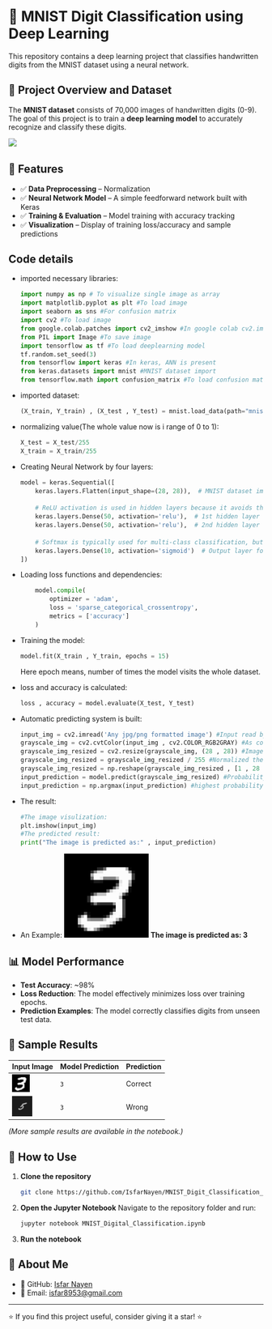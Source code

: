 # 🧠 MNIST Digit Classification using Deep Learning

This repository contains a deep learning project that classifies handwritten digits from the MNIST dataset using a neural network.

## 📌 Project Overview and Dataset

The **MNIST dataset** consists of 70,000 images of handwritten digits (0-9). The goal of this project is to train a **deep learning model** to accurately recognize and classify these digits.

<img src = "https://upload.wikimedia.org/wikipedia/commons/2/27/MnistExamples.png" width = auto>

## 🚀 Features

- ✅ **Data Preprocessing** – Normalization 
- ✅ **Neural Network Model** – A simple feedforward network built with Keras  
- ✅ **Training & Evaluation** – Model training with accuracy tracking  
- ✅ **Visualization** – Display of training loss/accuracy and sample predictions  

## Code details

- imported necessary libraries:
    ```python
    import numpy as np # To visualize single image as array
    import matplotlib.pyplot as plt #To load image
    import seaborn as sns #For confusion matrix
    import cv2 #To load image
    from google.colab.patches import cv2_imshow #In google colab cv2.imshow() function doesn't work directly, this is the alternative way
    from PIL import Image #To save image
    import tensorflow as tf #To load deeplearning model
    tf.random.set_seed(3)
    from tensorflow import keras #In keras, ANN is present
    from keras.datasets import mnist #MNIST dataset import
    from tensorflow.math import confusion_matrix #To load confusion matrix
    ```

- imported dataset:
    ```python
    (X_train, Y_train) , (X_test , Y_test) = mnist.load_data(path="mnist.np2")
    ```

- normalizing value(The whole value now is i range of 0 to 1):
    ```python
    X_test = X_test/255
    X_train = X_train/255
    ```

- Creating Neural Network by four layers:
    ```python
    model = keras.Sequential([
        keras.layers.Flatten(input_shape=(28, 28)),  # MNIST dataset images are 28×28 pixels (grayscale)
        
        # ReLU activation is used in hidden layers because it avoids the vanishing gradient problem 
        keras.layers.Dense(50, activation='relu'),  # 1st hidden layer with ReLU activation
        keras.layers.Dense(50, activation='relu'),  # 2nd hidden layer with ReLU activation
        
        # Softmax is typically used for multi-class classification, but sigmoid is used here
        keras.layers.Dense(10, activation='sigmoid')  # Output layer for 10 classes
    ])
    ```

- Loading loss functions and dependencies:
    ```python
        model.compile(
            optimizer = 'adam',
            loss = 'sparse_categorical_crossentropy',
            metrics = ['accuracy']
        )
    ```

- Training the model:
    ```python
    model.fit(X_train , Y_train, epochs = 15) 
    ```
    Here epoch means, number of times the model visits the whole dataset.

- loss and accuracy is calculated:
    ```python
    loss , accuracy = model.evaluate(X_test, Y_test)
    ```

- Automatic predicting system is built:
    ```python
    input_img = cv2.imread('Any jpg/png formatted image') #Input read by Computer Vision Library
    grayscale_img = cv2.cvtColor(input_img , cv2.COLOR_RGB2GRAY) #As color feature is unnecessary image is converted to grayscale
    grayscale_img_resized = cv2.resize(grayscale_img, (28 , 28)) #Image is converted to 28*28 pixeled image
    grayscale_img_resized = grayscale_img_resized / 255 #Normalized the image
    grayscale_img_resized = np.reshape(grayscale_img_resized , [1 , 28 , 28]) #single image is being predicted, so the image row is 1
    input_prediction = model.predict(grayscale_img_resized) #Probability result among 10classess
    input_prediction = np.argmax(input_prediction) #highest probability is taken among all
    ```
- The result:
    ```python
    #The image visulization:
    plt.imshow(input_img)
    #The predicted result:
    print("The image is predicted as:" , input_prediction)
    ```
- An Example:
    <img src = "Assets/3.png" width=auto>
    **The image is predicted as: 3**


## 📊 Model Performance

- **Test Accuracy**: ~98%  
- **Loss Reduction**: The model effectively minimizes loss over training epochs.  
- **Prediction Examples**: The model correctly classifies digits from unseen test data.

## 📸 Sample Results

| Input Image | Model Prediction | Prediction |
|-------------|-----------------|----------------|
| <img src = "Assets/3.png" height = 35  width = auto> | `3` | Correct |
| <img src = "Assets/5.png" height = 40  width = auto> | `3` | Wrong |

*(More sample results are available in the notebook.)*

## 📖 How to Use


1. **Clone the repository**  
   ```sh
   git clone https://github.com/IsfarNayen/MNIST_Digit_Classification_Deep_Learning_Pet_Project.git


2. **Open the Jupyter Notebook**
    Navigate to the repository folder and run:
    ```sh
    jupyter notebook MNIST_Digital_Classification.ipynb
    ```
3. **Run the notebook**

## 👤 About Me
- 🔗 GitHub: [Isfar Nayen](https://github.com/IsfarNayen)
- 📧 Email: isfar8953@gmail.com


---
⭐ If you find this project useful, consider giving it a star! ⭐
